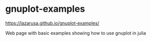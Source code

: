 # gnuplot-examples

https://lazarusa.github.io/gnuplot-examples/

Web page with basic examples showing how to use gnuplot in julia
